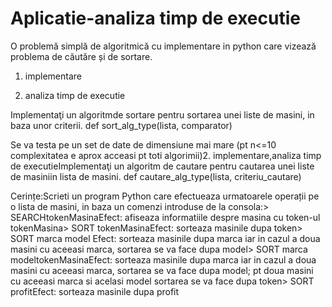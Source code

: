 # Aplicatie-analiza timp de executie

O problemă simplă de algoritmică cu implementare in python care vizează problema de căutăre și de sortare. 

1. implementare

2. analiza timp de executie

Implementaţi un algoritmde sortare pentru sortarea unei liste de masini, in baza unor criterii. def sort_alg_type(lista, comparator)

Se va testa pe un set de date de dimensiune mai mare (pt n<=10 complexitatea e aprox acceasi pt toti algorimii)2. implementare,analiza timp de executieImplementaţi un algoritm de cautare pentru cautarea unei liste de masiniin lista de masini. def cautare_alg_type(lista, criteriu_cautare)

Cerințe:Scrieti un program Python care efectueaza urmatoarele operații pe o lista de masini, in baza un comenzi introduse de la consola:> SEARCHtokenMasinaEfect: afiseaza informatiile despre masina cu token-ul tokenMasina> SORT tokenMasinaEfect: sorteaza masinile dupa token> SORT marca model
Efect: sorteaza masinile dupa marca iar in cazul a doua masini cu aceeasi marca, sortarea se va face dupa model> SORT marca modeltokenMasinaEfect: sorteaza masinile dupa marca iar in cazul a doua masini cu aceeasi marca, sortarea se va face dupa model; pt doua masini cu aceeasi marca si acelasi model sortarea se va face dupa token> SORT profitEfect: sorteaza masinile dupa profit
